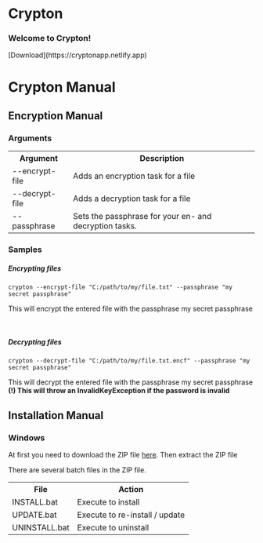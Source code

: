 # Crypton
<h3>Welcome to Crypton!</h3>
[Download](https://cryptonapp.netlify.app)

<h1>Crypton Manual</h1>
<h2>Encryption Manual</h2>
<h3>Arguments</h3>

<table>
  <tr>
    <th>Argument</th>
    <th>Description</th>
  </tr>
  <tr>
    <td>--encrypt-file</td>
    <td>Adds an encryption task for a file</td>
  </tr>
  <tr>
    <td>--decrypt-file</td>
    <td>Adds a decryption task for a file</td>
  </tr>
  <tr>
    <td>--passphrase</td>
    <td>Sets the passphrase for your en- and decryption tasks.</td>
  </tr>
</table>

<h3>Samples</h3>
<h5>Encrypting files</h5>

```
crypton --encrypt-file "C:/path/to/my/file.txt" --passphrase "my secret passphrase"
```

<p>This will encrypt the entered file with the passphrase my secret passphrase</p>
<br/>
<h5>Decrypting files</h5>

```
crypton --decrypt-file "C:/path/to/my/file.txt.encf" --passphrase "my secret passphrase"
```

<p>
This will decrypt the entered file with the passphrase my secret passphrase
<br/>
  <b>(!) This will throw an InvalidKeyException if the password is invalid</b>
</p>

<h2>Installation Manual</h2>
<h3>Windows</h3>

At first you need to download the ZIP file [here](https://cryptonapp.netlify.app).
Then extract the ZIP file

There are several batch files in the ZIP file.
<table>
  <tr>
    <th>File</th>
    <th>Action</th>
  <tr>
  <tr>
    <td>INSTALL.bat</td>
    <td>Execute to install</td>
  </tr>
  <tr>
    <td>UPDATE.bat</td>
    <td>Execute to re-install / update</td>
  </tr>
  <tr>
    <td>UNINSTALL.bat</td>
    <td>Execute to uninstall</td>
  </tr>
</table>
